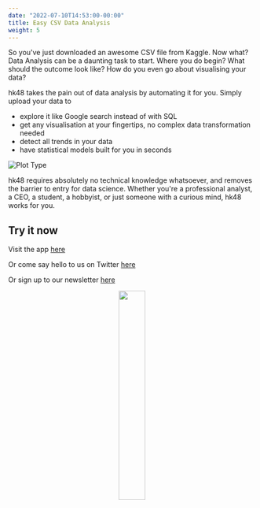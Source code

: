 ```yaml
---
date: "2022-07-10T14:53:00-00:00"
title: Easy CSV Data Analysis
weight: 5
---
```


So you've just downloaded an awesome CSV file from Kaggle. Now what? Data Analysis can be a daunting task to start. Where you do begin? What should the outcome look like? How do you even go about visualising your data?

hk48 takes the pain out of data analysis by automating it for you. Simply upload your data to
- explore it like Google search instead of with SQL
- get any visualisation at your fingertips, no complex data transformation needed
- detect all trends in your data
- have statistical models built for you in seconds

![Plot Type](plottype.png)

hk48 requires absolutely no technical knowledge whatsoever, and removes the barrier to entry for data science. Whether you're a professional analyst, a CEO, a student, a hobbyist, or just someone with a curious mind, hk48 works for you.

## Try it now

Visit the app [here](https://hk48.shinyapps.io/nanoshiny/)

Or come say hello to us on Twitter [here](https://twitter.com/nano_data)

Or sign up to our newsletter [here](https://nanodocs.netlify.app/docs/newsletter/)

<p align="center" width="100%">
 <img width=33% src="Original.png">
</p>